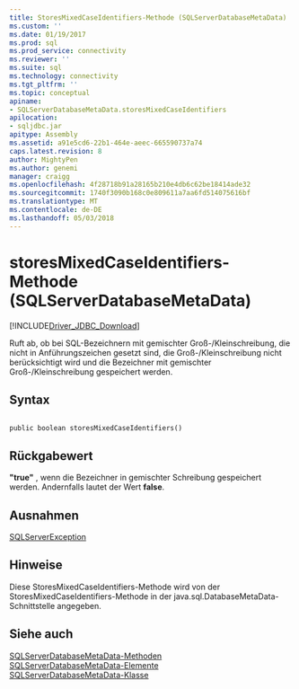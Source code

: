 ```yaml
---
title: StoresMixedCaseIdentifiers-Methode (SQLServerDatabaseMetaData) | Microsoft Docs
ms.custom: ''
ms.date: 01/19/2017
ms.prod: sql
ms.prod_service: connectivity
ms.reviewer: ''
ms.suite: sql
ms.technology: connectivity
ms.tgt_pltfrm: ''
ms.topic: conceptual
apiname:
- SQLServerDatabaseMetaData.storesMixedCaseIdentifiers
apilocation:
- sqljdbc.jar
apitype: Assembly
ms.assetid: a91e5cd6-22b1-464e-aeec-665590737a74
caps.latest.revision: 8
author: MightyPen
ms.author: genemi
manager: craigg
ms.openlocfilehash: 4f28718b91a28165b210e4db6c62be18414ade32
ms.sourcegitcommit: 1740f3090b168c0e809611a7aa6fd514075616bf
ms.translationtype: MT
ms.contentlocale: de-DE
ms.lasthandoff: 05/03/2018
---
```

# <a name="storesmixedcaseidentifiers-method-sqlserverdatabasemetadata"></a>storesMixedCaseIdentifiers-Methode (SQLServerDatabaseMetaData)
[!INCLUDE[Driver_JDBC_Download](../../../includes/driver_jdbc_download.md)]

  Ruft ab, ob bei SQL-Bezeichnern mit gemischter Groß-/Kleinschreibung, die nicht in Anführungszeichen gesetzt sind, die Groß-/Kleinschreibung nicht berücksichtigt wird und die Bezeichner mit gemischter Groß-/Kleinschreibung gespeichert werden.  
  
## <a name="syntax"></a>Syntax  
  
```  
  
public boolean storesMixedCaseIdentifiers()  
```  
  
## <a name="return-value"></a>Rückgabewert  
 **"true"** , wenn die Bezeichner in gemischter Schreibung gespeichert werden. Andernfalls lautet der Wert **false**.  
  
## <a name="exceptions"></a>Ausnahmen  
 [SQLServerException](../../../connect/jdbc/reference/sqlserverexception-class.md)  
  
## <a name="remarks"></a>Hinweise  
 Diese StoresMixedCaseIdentifiers-Methode wird von der StoresMixedCaseIdentifiers-Methode in der java.sql.DatabaseMetaData-Schnittstelle angegeben.  
  
## <a name="see-also"></a>Siehe auch  
 [SQLServerDatabaseMetaData-Methoden](../../../connect/jdbc/reference/sqlserverdatabasemetadata-methods.md)   
 [SQLServerDatabaseMetaData-Elemente](../../../connect/jdbc/reference/sqlserverdatabasemetadata-members.md)   
 [SQLServerDatabaseMetaData-Klasse](../../../connect/jdbc/reference/sqlserverdatabasemetadata-class.md)  
  
  
